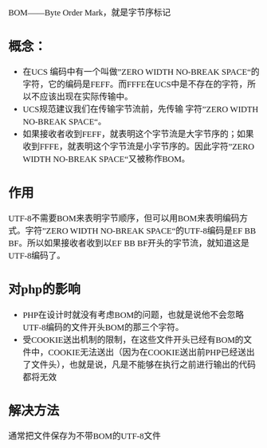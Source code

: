 <span  style="font-family: Simsun,serif; font-size: 17px; ">

BOM——Byte Order Mark，就是字节序标记
## 概念：
- 在UCS 编码中有一个叫做”ZERO WIDTH NO-BREAK SPACE“的字符，它的编码是FEFF。而FFFE在UCS中是不存在的字符，所以不应该出现在实际传输中。
- UCS规范建议我们在传输字节流前，先传输 字符”ZERO WIDTH NO-BREAK SPACE“。
- 如果接收者收到FEFF，就表明这个字节流是大字节序的；如果收到FFFE，就表明这个字节流是小字节序的。因此字符”ZERO WIDTH NO-BREAK SPACE“又被称作BOM。
## 作用
UTF-8不需要BOM来表明字节顺序，但可以用BOM来表明编码方式。字符”ZERO WIDTH NO-BREAK SPACE“的UTF-8编码是EF BB BF。所以如果接收者收到以EF BB BF开头的字节流，就知道这是UTF-8编码了。
## 对php的影响
- PHP在设计时就没有考虑BOM的问题，也就是说他不会忽略UTF-8编码的文件开头BOM的那三个字符。
- 受COOKIE送出机制的限制，在这些文件开头已经有BOM的文件中，COOKIE无法送出（因为在COOKIE送出前PHP已经送出了文件头），也就是说，凡是不能够在执行之前进行输出的代码都将无效
## 解决方法
通常把文件保存为不带BOM的UTF-8文件

</span>